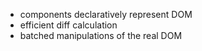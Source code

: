 *   components declaratively represent DOM
*   efficient diff calculation
*   batched manipulations of the real DOM
